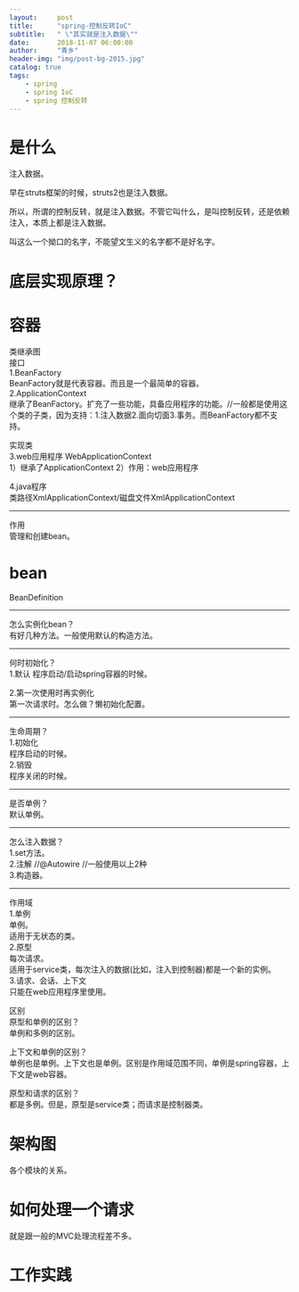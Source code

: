 ```yaml
---
layout:     post
title:      "spring-控制反转IoC"
subtitle:   " \"其实就是注入数据\""
date:       2018-11-07 06:00:00
author:     "青乡"
header-img: "img/post-bg-2015.jpg"
catalog: true
tags:
    - spring
    - spring IoC
    - spring 控制反转
---
```


# 是什么
注入数据。

早在struts框架的时候，struts2也是注入数据。

所以，所谓的控制反转，就是注入数据。不管它叫什么，是叫控制反转，还是依赖注入，本质上都是注入数据。

叫这么一个拗口的名字，不能望文生义的名字都不是好名字。

# 底层实现原理？

# 容器
类继承图  
接口  
1.BeanFactory  
BeanFactory就是代表容器。而且是一个最简单的容器。  
2.ApplicationContext  
继承了BeanFactory。扩充了一些功能，具备应用程序的功能。//一般都是使用这个类的子类，因为支持：1.注入数据2.面向切面3.事务。而BeanFactory都不支持。

实现类  
3.web应用程序
WebApplicationContext   
1）继承了ApplicationContext
2）作用：web应用程序

4.java程序  
类路径XmlApplicationContext/磁盘文件XmlApplicationContext

---
作用  
管理和创建bean。

# bean
BeanDefinition

---
怎么实例化bean？  
有好几种方法。一般使用默认的构造方法。

---
何时初始化？  
1.默认
程序启动/启动spring容器的时候。

2.第一次使用时再实例化  
第一次请求时。怎么做？懒初始化配置。

---
生命周期？  
1.初始化  
程序启动的时候。  
2.销毁  
程序关闭的时候。

---
是否单例？  
默认单例。

---
怎么注入数据？  
1.set方法。   
2.注解 //@Autowire //一般使用以上2种   
3.构造器。  


---
作用域  
1.单例    
单例。  
适用于无状态的类。  
2.原型  
每次请求。  
适用于service类，每次注入的数据(比如，注入到控制器)都是一个新的实例。  
3.请求、会话、上下文  
只能在web应用程序里使用。

区别  
原型和单例的区别？  
单例和多例的区别。

上下文和单例的区别？  
单例也是单例。上下文也是单例。区别是作用域范围不同，单例是spring容器，上下文是web容器。

原型和请求的区别？  
都是多例。但是，原型是service类；而请求是控制器类。

# 架构图
各个模块的关系。

# 如何处理一个请求
就是跟一般的MVC处理流程差不多。

# 工作实践

